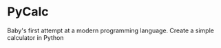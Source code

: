 # PyCalc
Baby's first attempt at a modern programming language. Create a simple calculator in Python
